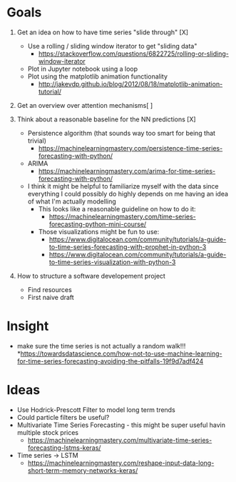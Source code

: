 # Goals 
1. Get an idea on how to have time series "slide through" [X]
    * Use a rolling / sliding window iterator to get "sliding data"
        * https://stackoverflow.com/questions/6822725/rolling-or-sliding-window-iterator
    * Plot in Jupyter notebook using a loop
    * Plot using the matplotlib animation functionality
        * http://jakevdp.github.io/blog/2012/08/18/matplotlib-animation-tutorial/
   
1. Get an overview over attention mechanisms[ ]
1. Think about a reasonable baseline for the NN predictions  [X] 
    * Persistence algorithm (that sounds way too smart for being that trivial)
        * https://machinelearningmastery.com/persistence-time-series-forecasting-with-python/
    * ARIMA 
        * https://machinelearningmastery.com/arima-for-time-series-forecasting-with-python/
    * I think it might be helpful to familiarize myself with the data since everything I could possibly do highly depends on me having an idea of what I'm actually modelling
        * This looks like a reasonable guideline on how to do it:
            * https://machinelearningmastery.com/time-series-forecasting-python-mini-course/
        * Those visualizations might be fun to use:
            * https://www.digitalocean.com/community/tutorials/a-guide-to-time-series-forecasting-with-prophet-in-python-3
            * https://www.digitalocean.com/community/tutorials/a-guide-to-time-series-visualization-with-python-3
1. How to structure a software developement project  
    * Find resources 
    * First naive draft
 
 # Insight
 * make sure the time series is not actually a random walk!!!
    *https://towardsdatascience.com/how-not-to-use-machine-learning-for-time-series-forecasting-avoiding-the-pitfalls-19f9d7adf424
    

# Ideas
* Use Hodrick-Prescott Filter to model long term trends 
* Could particle filters be useful?
* Multivariate Time Series Forecasting - this might be super useful havin multiple stock prices
    * https://machinelearningmastery.com/multivariate-time-series-forecasting-lstms-keras/
* Time series -> LSTM
    * https://machinelearningmastery.com/reshape-input-data-long-short-term-memory-networks-keras/



